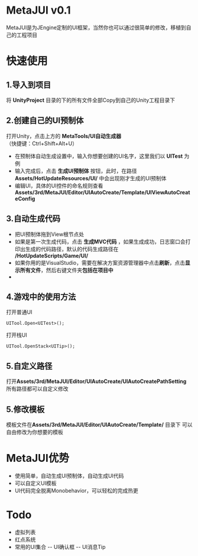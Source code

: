 # MetaJUI v0.1

MetaJUI是为JEngine定制的UI框架，当然你也可以通过很简单的修改，移植到自己的工程项目

# 快速使用

## 1.导入到项目

将 **UnityProject** 目录的下的所有文件全部Copy到自己的Unity工程目录下

## 2.创建自己的UI预制体

打开Unity，点击上方的 **MetaTools/UI自动生成器** （快捷键：Ctrl+Shift+Alt+U）

- 在预制体自动生成设置中，输入你想要创建的UI名字，这里我们以 **UITest** 为例
- 输入完成后，点击 **生成UI预制体** 按钮，此时，在路径**Assets/HotUpdateResources/UI/** 中会出现刚才生成的UI预制体
- 编辑UI，具体的UI控件的命名规则查看 **Assets/3rd/MetaJUI/Editor/UIAutoCreate/Template/UIViewAutoCreateConfig** 

## 3.自动生成代码
- 把UI预制体拖到View根节点处
- 如果是第一次生成代码，点击 **生成MVC代码** ，如果生成成功，日志窗口会打印出生成的代码路径，默认的代码生成路径在 **/HotUpdateScripts/Game/UI/**
- 如果你用的是VisualStudio，需要在解决方案资源管理器中点击**刷新**，点击**显示所有文件**，然后右键文件夹**包括在项目中**
- 
## 4.游戏中的使用方法

打开普通UI
```
UITool.Open<UITest>();
```

打开栈UI
```
UITool.OpenStack<UITip>();
```

## 5.自定义路径

打开**Assets/3rd/MetaJUI/Editor/UIAutoCreate/UIAutoCreatePathSetting** 
所有路径都可以自定义修改

## 5.修改模板

模板文件在**Assets/3rd/MetaJUI/Editor/UIAutoCreate/Template/**  目录下
可以自由修改为你想要的模板

# MetaJUI优势
- 使用简单，自动生成UI预制体，自动生成UI代码
- 可以自定义UI模板
- UI代码完全脱离Monobehavior，可以轻松的完成热更


# Todo
- 虚拟列表
- 红点系统
- 常用的UI集合
-- UI确认框
-- UI消息Tip